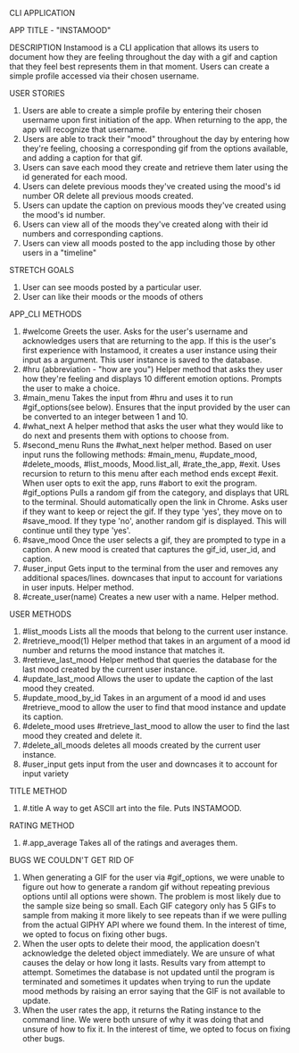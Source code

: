 CLI APPLICATION

APP TITLE - "INSTAMOOD"

DESCRIPTION
Instamood is a CLI application that allows its users to document how they are feeling throughout the day with a gif and caption that they feel best represents them in that moment. Users can create a simple profile accessed via their chosen username.

USER STORIES
1. Users are able to create a simple profile by entering their chosen username upon first initiation of the app. When returning to the app, the app will recognize that username.
2. Users are able to track their "mood" throughout the day by entering how they're feeling, choosing a corresponding gif from the options available, and adding a caption for that gif.
3.	Users can save each mood they create and retrieve them later using the id generated for each mood.
4. Users can delete previous moods they've created using the mood's id number OR  delete all previous moods created.
5. Users can update the caption on previous moods they've created using the mood's id number.
6.	Users can view all of the moods they've created along with their id numbers and corresponding captions.
7. Users can view all moods posted to the app including those by other users in a "timeline"


STRETCH GOALS
1. User can see moods posted by a particular user.
2. User can like their  moods or the moods of others
<!-- 3. User is able to rate their experience with Instamood.#COMPLETED -->
<!-- 4. Instamood is able to store and display all ratings from users. -->
<!-- 5. #average_ratings is able to produce an average of all user  ratings that updates whenever new ratings are entered. -->


APP_CLI METHODS
1. #welcome
    Greets the user. Asks for the user's username and acknowledges users that are returning to the app. If this is the user's first experience with Instamood, it creates a user instance using their input as a argument. This user instance is saved to the database.
2.  #hru (abbreviation - "how are you")
    Helper method that asks they user how they're feeling and displays 10 different emotion options. Prompts the user to make a choice.
3. #main_menu
    Takes the input from #hru and uses it to run #gif_options(see below). Ensures that the input provided by the user can be converted to an integer between 1 and 10.
4.  #what_next
    A helper method that asks the user what they would like to do next and presents them with options to choose from.
5. #second_menu
    Runs the #what_next helper method. Based on user input runs the following methods: #main_menu, #update_mood, #delete_moods, #list_moods, Mood.list_all, #rate_the_app, #exit. Uses recursion to return to this menu after each method ends except #exit. When user opts to exit the app, runs #abort to exit the program.
    #gif_options
    Pulls a random gif from the category, and displays that URL to the terminal. Should automatically open the link in Chrome.
    Asks user if they want to keep or reject the gif. If they type 'yes', they move on to #save_mood.
    If they type 'no', another random gif is displayed. This will continue until they type 'yes'.
7. #save_mood
    Once the user selects a gif, they are prompted to type in a caption. A new mood is created that captures the gif_id, user_id, and caption.
8. #user_input
    Gets input to the terminal from the user and removes any additional spaces/lines. downcases that input to account for variations in user inputs. Helper method.
9. #create_user(name)
    Creates a new user with a name. Helper method.


USER METHODS
1. #list_moods
    Lists all the moods that belong to the current user instance.
2. #retrieve_mood(1)
    Helper method that takes in an argument of a mood id number and returns the mood instance that matches it.
3. #retrieve_last_mood
    Helper method that queries the database for the last mood created by the current user instance.
4. #update_last_mood
    Allows the user to update the caption of the last mood they created.
5. #update_mood_by_id
    Takes in an argument of a mood id and uses #retrieve_mood to allow the user to find that mood instance and update its caption.
6. #delete_mood
    uses #retrieve_last_mood to allow the user to find the last mood they created and delete it.
7. #delete_all_moods
    deletes all moods created by the current user instance.
8. #user_input
    gets input from the user and downcases it to account for input variety

TITLE METHOD
1. #.title
    A way to get ASCII art into the file. Puts INSTAMOOD.

RATING METHOD
1. #.app_average
    Takes all of the ratings and averages them.    

BUGS WE COULDN'T GET RID OF
1.  When generating a GIF for the user via #gif_options, we were unable to figure out how to generate a random gif without repeating previous options until all options were shown. The problem is most likely due to the sample size being so small. Each GIF category only has 5 GIFs to sample from making it more likely to see repeats than if we were pulling from the actual GIPHY API where we found them. In the interest of time, we opted to focus on fixing other bugs.
2. When the user opts to delete their mood, the application doesn't acknowledge the deleted object immediately. We are unsure of what causes the delay or how long it lasts. Results vary from attempt to attempt. Sometimes the database is not updated until the program is terminated and sometimes it updates when trying to run the update mood methods by raising an error saying that the GIF is not available to update.
3. When the user rates the app, it returns the Rating instance to the command line. We were both unsure of why it was doing that and unsure of how to fix it. In the interest of time, we opted to focus on fixing other bugs.
